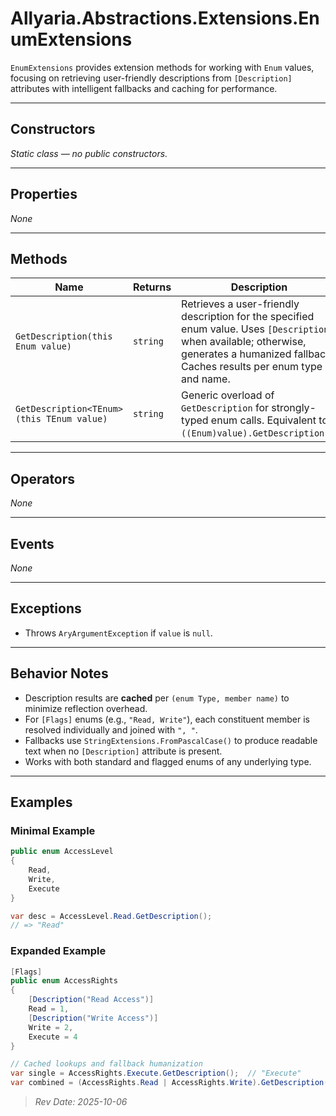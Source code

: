 ﻿# Allyaria.Abstractions.Extensions.EnumExtensions

`EnumExtensions` provides extension methods for working with `Enum` values, focusing on retrieving user-friendly
descriptions from `[Description]` attributes with intelligent fallbacks and caching for performance.

---

## Constructors

*Static class — no public constructors.*

---

## Properties

*None*

---

## Methods

| Name                                      | Returns  | Description                                                                                                                                                                                |
|-------------------------------------------|----------|--------------------------------------------------------------------------------------------------------------------------------------------------------------------------------------------|
| `GetDescription(this Enum value)`         | `string` | Retrieves a user-friendly description for the specified enum value. Uses `[Description]` when available; otherwise, generates a humanized fallback. Caches results per enum type and name. |
| `GetDescription<TEnum>(this TEnum value)` | `string` | Generic overload of `GetDescription` for strongly-typed enum calls. Equivalent to `((Enum)value).GetDescription()`.                                                                        |

---

## Operators

*None*

---

## Events

*None*

---

## Exceptions

* Throws `AryArgumentException` if `value` is `null`.

---

## Behavior Notes

* Description results are **cached** per `(enum Type, member name)` to minimize reflection overhead.
* For `[Flags]` enums (e.g., `"Read, Write"`), each constituent member is resolved individually and joined with `", "`.
* Fallbacks use `StringExtensions.FromPascalCase()` to produce readable text when no `[Description]` attribute is
  present.
* Works with both standard and flagged enums of any underlying type.

---

## Examples

### Minimal Example

```csharp
public enum AccessLevel
{
    Read,
    Write,
    Execute
}

var desc = AccessLevel.Read.GetDescription(); 
// => "Read"
```

### Expanded Example

```csharp
[Flags]
public enum AccessRights
{
    [Description("Read Access")]
    Read = 1,
    [Description("Write Access")]
    Write = 2,
    Execute = 4
}

// Cached lookups and fallback humanization
var single = AccessRights.Execute.GetDescription();  // "Execute"
var combined = (AccessRights.Read | AccessRights.Write).GetDescription(); // "Read Access, Write Access"
```

> *Rev Date: 2025-10-06*
